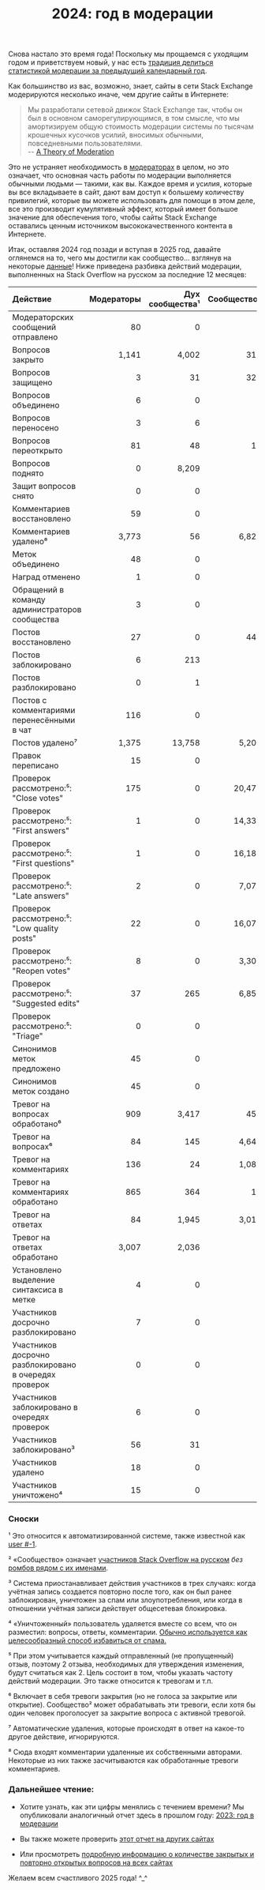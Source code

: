 ﻿---
title: "2024: год в модерации"
se.owner.user_id: 181239
se.owner.display_name: "JNat"
se.owner.link: "https://ru.meta.stackoverflow.com/users/181239/jnat"
se.link: "https://ru.meta.stackoverflow.com/questions/14514/2024-%d0%b3%d0%be%d0%b4-%d0%b2-%d0%bc%d0%be%d0%b4%d0%b5%d1%80%d0%b0%d1%86%d0%b8%d0%b8"
se.question_id: 14514
se.post_type: question
---

<p>Снова настало это время года! Поскольку мы прощаемся с уходящим годом и приветствуем новый, у нас есть <a href="https://ru.meta.stackoverflow.com/search?q=%22year+in+moderation%22+is%3Aquestion">традиция делиться статистикой модерации за предыдущий календарный год</a>.</p>
<p>Как большинство из вас, возможно, знает, сайты в сети Stack Exchange модерируются несколько иначе, чем другие сайты в Интернете:</p>
<blockquote>
<p>Мы разработали сетевой движок Stack Exchange так, чтобы он был в основном саморегулирующимся, в том смысле, что мы амортизируем общую стоимость модерации системы по тысячам крошечных кусочков усилий, вносимых обычными, повседневными пользователями.<br />
-- <a href="http://blog.stackoverflow.com/2009/05/a-theory-of-moderation/">A Theory of Moderation</a></p>
</blockquote>
<p>Это не устраняет необходимость в <a href="https://stackoverflow.blog/2018/11/21/our-theory-of-moderation-re-visited/">модераторах</a> в целом, но это означает, что основная часть работы по модерации выполняется обычными людьми — такими, как вы. Каждое время и усилия, которые вы все вкладываете в сайт, дают вам доступ к большему количеству привилегий, которые вы можете использовать для помощи в этом деле, все это производит кумулятивный эффект, который имеет большое значение для обеспечения того, чтобы сайты Stack Exchange оставались ценным источником высококачественного контента в Интернете.</p>
<p>Итак, оставляя 2024 год позади и вступая в 2025 год, давайте оглянемся на то, чего мы достигли как сообщество... взглянув на некоторые <a href="https://i.sstatic.net/DdTh1Ba4.gif" rel="nofollow noreferrer">данные</a>! Ниже приведена разбивка действий модерации, выполненных на Stack Overflow на русском за последние 12 месяцев:</p>
<div class="s-table-container"><table class="s-table">
<thead>
<tr>
<th style="text-align: left;">Действие</th>
<th style="text-align: right;">Модераторы</th>
<th style="text-align: right;">Дух сообщества¹</th>
<th style="text-align: right;">Сообщество²</th>
</tr>
</thead>
<tbody>
<tr>
<td style="text-align: left;">Mодераторских сообщений отправлено</td>
<td style="text-align: right;">80</td>
<td style="text-align: right;">0</td>
<td style="text-align: right;">0</td>
</tr>
<tr>
<td style="text-align: left;">Вопросов закрыто</td>
<td style="text-align: right;">1,141</td>
<td style="text-align: right;">4,002</td>
<td style="text-align: right;">316</td>
</tr>
<tr>
<td style="text-align: left;">Вопросов защищено</td>
<td style="text-align: right;">3</td>
<td style="text-align: right;">31</td>
<td style="text-align: right;">328</td>
</tr>
<tr>
<td style="text-align: left;">Вопросов объединено</td>
<td style="text-align: right;">6</td>
<td style="text-align: right;">0</td>
<td style="text-align: right;">0</td>
</tr>
<tr>
<td style="text-align: left;">Вопросов переносено</td>
<td style="text-align: right;">3</td>
<td style="text-align: right;">6</td>
<td style="text-align: right;">0</td>
</tr>
<tr>
<td style="text-align: left;">Вопросов переоткрыто</td>
<td style="text-align: right;">81</td>
<td style="text-align: right;">48</td>
<td style="text-align: right;">11</td>
</tr>
<tr>
<td style="text-align: left;">Вопросов поднято</td>
<td style="text-align: right;">0</td>
<td style="text-align: right;">8,209</td>
<td style="text-align: right;">0</td>
</tr>
<tr>
<td style="text-align: left;">Защит вопросов снято</td>
<td style="text-align: right;">0</td>
<td style="text-align: right;">0</td>
<td style="text-align: right;">0</td>
</tr>
<tr>
<td style="text-align: left;">Комментариев восстановлено</td>
<td style="text-align: right;">59</td>
<td style="text-align: right;">0</td>
<td style="text-align: right;">0</td>
</tr>
<tr>
<td style="text-align: left;">Комментариев удалено⁸</td>
<td style="text-align: right;">3,773</td>
<td style="text-align: right;">56</td>
<td style="text-align: right;">6,826</td>
</tr>
<tr>
<td style="text-align: left;">Меток объединено</td>
<td style="text-align: right;">48</td>
<td style="text-align: right;">0</td>
<td style="text-align: right;">0</td>
</tr>
<tr>
<td style="text-align: left;">Наград отменено</td>
<td style="text-align: right;">1</td>
<td style="text-align: right;">0</td>
<td style="text-align: right;">0</td>
</tr>
<tr>
<td style="text-align: left;">Обращений в команду администраторов сообщества</td>
<td style="text-align: right;">3</td>
<td style="text-align: right;">0</td>
<td style="text-align: right;">0</td>
</tr>
<tr>
<td style="text-align: left;">Постов восстановлено</td>
<td style="text-align: right;">27</td>
<td style="text-align: right;">0</td>
<td style="text-align: right;">441</td>
</tr>
<tr>
<td style="text-align: left;">Постов заблокировано</td>
<td style="text-align: right;">6</td>
<td style="text-align: right;">213</td>
<td style="text-align: right;">0</td>
</tr>
<tr>
<td style="text-align: left;">Постов разблокировано</td>
<td style="text-align: right;">0</td>
<td style="text-align: right;">1</td>
<td style="text-align: right;">0</td>
</tr>
<tr>
<td style="text-align: left;">Постов с комментариями перенесёнными в чат</td>
<td style="text-align: right;">116</td>
<td style="text-align: right;">0</td>
<td style="text-align: right;">0</td>
</tr>
<tr>
<td style="text-align: left;">Постов удалено⁷</td>
<td style="text-align: right;">1,375</td>
<td style="text-align: right;">13,758</td>
<td style="text-align: right;">5,200</td>
</tr>
<tr>
<td style="text-align: left;">Правок переписано</td>
<td style="text-align: right;">15</td>
<td style="text-align: right;">0</td>
<td style="text-align: right;">0</td>
</tr>
<tr>
<td style="text-align: left;">Проверок рассмотрено:⁵: &quot;Close votes&quot;</td>
<td style="text-align: right;">175</td>
<td style="text-align: right;">0</td>
<td style="text-align: right;">20,478</td>
</tr>
<tr>
<td style="text-align: left;">Проверок рассмотрено:⁵: &quot;First answers&quot;</td>
<td style="text-align: right;">1</td>
<td style="text-align: right;">0</td>
<td style="text-align: right;">14,335</td>
</tr>
<tr>
<td style="text-align: left;">Проверок рассмотрено:⁵: &quot;First questions&quot;</td>
<td style="text-align: right;">1</td>
<td style="text-align: right;">0</td>
<td style="text-align: right;">16,183</td>
</tr>
<tr>
<td style="text-align: left;">Проверок рассмотрено:⁵: &quot;Late answers&quot;</td>
<td style="text-align: right;">2</td>
<td style="text-align: right;">0</td>
<td style="text-align: right;">7,075</td>
</tr>
<tr>
<td style="text-align: left;">Проверок рассмотрено:⁵: &quot;Low quality posts&quot;</td>
<td style="text-align: right;">22</td>
<td style="text-align: right;">0</td>
<td style="text-align: right;">16,075</td>
</tr>
<tr>
<td style="text-align: left;">Проверок рассмотрено:⁵: &quot;Reopen votes&quot;</td>
<td style="text-align: right;">8</td>
<td style="text-align: right;">0</td>
<td style="text-align: right;">3,305</td>
</tr>
<tr>
<td style="text-align: left;">Проверок рассмотрено:⁵: &quot;Suggested edits&quot;</td>
<td style="text-align: right;">37</td>
<td style="text-align: right;">265</td>
<td style="text-align: right;">6,851</td>
</tr>
<tr>
<td style="text-align: left;">Проверок рассмотрено:⁵: &quot;Triage&quot;</td>
<td style="text-align: right;">0</td>
<td style="text-align: right;">0</td>
<td style="text-align: right;">0</td>
</tr>
<tr>
<td style="text-align: left;">Синонимов меток предложено</td>
<td style="text-align: right;">45</td>
<td style="text-align: right;">0</td>
<td style="text-align: right;">1</td>
</tr>
<tr>
<td style="text-align: left;">Синонимов меток создано</td>
<td style="text-align: right;">45</td>
<td style="text-align: right;">0</td>
<td style="text-align: right;">0</td>
</tr>
<tr>
<td style="text-align: left;">Тревог на вопросах обработано⁶</td>
<td style="text-align: right;">909</td>
<td style="text-align: right;">3,417</td>
<td style="text-align: right;">450</td>
</tr>
<tr>
<td style="text-align: left;">Тревог на вопросах⁶</td>
<td style="text-align: right;">84</td>
<td style="text-align: right;">145</td>
<td style="text-align: right;">4,649</td>
</tr>
<tr>
<td style="text-align: left;">Тревог на комментариях</td>
<td style="text-align: right;">136</td>
<td style="text-align: right;">24</td>
<td style="text-align: right;">1,088</td>
</tr>
<tr>
<td style="text-align: left;">Тревог на комментариях обработано</td>
<td style="text-align: right;">865</td>
<td style="text-align: right;">364</td>
<td style="text-align: right;">19</td>
</tr>
<tr>
<td style="text-align: left;">Тревог на ответах</td>
<td style="text-align: right;">84</td>
<td style="text-align: right;">1,945</td>
<td style="text-align: right;">3,018</td>
</tr>
<tr>
<td style="text-align: left;">Тревог на ответах обработано</td>
<td style="text-align: right;">3,007</td>
<td style="text-align: right;">2,036</td>
<td style="text-align: right;">0</td>
</tr>
<tr>
<td style="text-align: left;">Установлено выделение синтаксиса в метке</td>
<td style="text-align: right;">4</td>
<td style="text-align: right;">0</td>
<td style="text-align: right;">0</td>
</tr>
<tr>
<td style="text-align: left;">Участников досрочно разблокировано</td>
<td style="text-align: right;">7</td>
<td style="text-align: right;">0</td>
<td style="text-align: right;">0</td>
</tr>
<tr>
<td style="text-align: left;">Участников досрочно разблокировано в очередях проверок</td>
<td style="text-align: right;">0</td>
<td style="text-align: right;">0</td>
<td style="text-align: right;">0</td>
</tr>
<tr>
<td style="text-align: left;">Участников заблокировано в очередях проверок</td>
<td style="text-align: right;">6</td>
<td style="text-align: right;">0</td>
<td style="text-align: right;">0</td>
</tr>
<tr>
<td style="text-align: left;">Участников заблокировано³</td>
<td style="text-align: right;">56</td>
<td style="text-align: right;">31</td>
<td style="text-align: right;">0</td>
</tr>
<tr>
<td style="text-align: left;">Участников удалено</td>
<td style="text-align: right;">18</td>
<td style="text-align: right;">0</td>
<td style="text-align: right;">0</td>
</tr>
<tr>
<td style="text-align: left;">Участников уничтожено⁴</td>
<td style="text-align: right;">15</td>
<td style="text-align: right;">0</td>
<td style="text-align: right;">0</td>
</tr>
</tbody>
</table></div>
<h3>Сноски</h3>
<p>¹ Это относится к автоматизированной системе, также известной как <a href="https://ru.stackoverflow.com/users/-1">user #-1</a>.</p>
<p>² «Сообщество» означает <a href="https://ru.stackoverflow.com/users">участников Stack Overflow на русском</a> <em>без</em> <a href="https://ru.stackoverflow.com/users?tab=moderators">ромбов рядом с их именами</a>.</p>
<p>³ Система приостанавливает действия участников в трех случаях: когда учётная запись создается повторно после того, как он был ранее заблокирован, уничтожен за спам или злоупотребления, или когда в отношении учётная записи действует общесетевая блокировка.</p>
<p>⁴ «Уничтоженный» пользователь удаляется вместе со всем, что он разместил: вопросы, ответы, комментарии. <a href="https://meta.stackexchange.com/questions/88994/what-is-the-difference-between-a-deleted-user-and-a-destroyed-user">Обычно используется как целесообразный способ избавиться от спама.</a></p>
<p>⁵ При этом учитывается каждый отправленный (не пропущенный) отзыв, поэтому 2 отзыва, необходимых для утверждения изменения, будут считаться как 2. Цель состоит в том, чтобы указать частоту действий модерации. Это также относится к тревогам и т.п.</p>
<p>⁶ Включает в себя тревоги закрытия (но не голоса за закрытие или открытие). Сообщество² может обрабатывать эти тревоги, если хотя бы один человек проголосует за закрытие вопроса с активной тревогой.</p>
<p>⁷ Автоматические удаления, которые происходят в ответ на какое-то другое действие, игнорируются.</p>
<p>⁸ Сюда входят комментарии удаленные их собственными авторами. Некоторые из них также засчитываются как обработанные тревоги комментариев.</p>
<h3>Дальнейшее чтение:</h3>
<ul>
<li><p>Хотите узнать, как эти цифры менялись с течением времени? Мы опубликовали аналогичный отчет здесь в прошлом году: <a href="https://ru.meta.stackoverflow.com/questions/13180/2023-%d0%b3%d0%be%d0%b4-%d0%b2-%d0%bc%d0%be%d0%b4%d0%b5%d1%80%d0%b0%d1%86%d0%b8%d0%b8">2023: год в модерации</a></p>
</li>
<li><p>Вы также можете проверить <a href="https://stackexchange.com/search?q=title%3A%222024%3A+a+year+in+moderation%22">этот отчет на других сайтах</a></p>
</li>
<li><p>Или просмотреть <a href="https://meta.stackexchange.com/q/405664/208518">подробную информацию о количестве закрытых и повторно открытых вопросов на всех сайтах</a></p>
</li>
</ul>
<p>Желаем всем счастливого 2025 года! ^_^</p>
